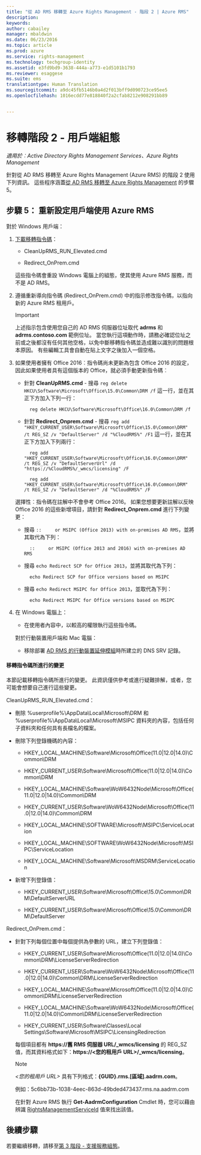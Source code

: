 ```yaml
---
title: "從 AD RMS 移轉至 Azure Rights Management - 階段 2 | Azure RMS"
description: 
keywords: 
author: cabailey
manager: mbaldwin
ms.date: 06/23/2016
ms.topic: article
ms.prod: azure
ms.service: rights-management
ms.technology: techgroup-identity
ms.assetid: e3fd9bd9-3638-444a-a773-e1d5101b1793
ms.reviewer: esaggese
ms.suite: ems
translationtype: Human Translation
ms.sourcegitcommit: a9dc45fb5146b0a4d2f013bff9d090723ce95ee5
ms.openlocfilehash: 1016ecdd77e818840f2a2cfab8212e908291bb89


---
```

# 移轉階段 2 - 用戶端組態

*適用於︰Active Directory Rights Management Services、Azure Rights Management*

針對從 AD RMS 移轉至 Azure Rights Management (Azure RMS) 的階段 2 使用下列資訊。 這些程序涵蓋[從 AD RMS 移轉至 Azure Rights Management](migrate-from-ad-rms-to-azure-rms.md) 的步驟 5。


## 步驟 5： 重新設定用戶端使用 Azure RMS
對於 Windows 用戶端：

1.  [下載移轉指令碼](http://go.microsoft.com/fwlink/?LinkId=524619)：

    -   CleanUpRMS_RUN_Elevated.cmd

    -   Redirect_OnPrem.cmd

    這些指令碼會重設 Windows 電腦上的組態，使其使用 Azure RMS 服務，而不是 AD RMS。

2.  遵循重新導向指令碼 (Redirect_OnPrem.cmd) 中的指示修改指令碼，以指向新的 Azure RMS 租用戶。

    > [!IMPORTANT]
    > 上述指示包含使用您自己的 AD RMS 伺服器位址取代 **adrms** 和 **adrms.contoso.com** 範例位址。 當您執行這項動作時，請務必確認位址之前或之後都沒有任何其他空格，以免中斷移轉指令碼並造成難以識別的問題根本原因。 有些編輯工具會自動在貼上文字之後加入一個空格。

3. 如果使用者擁有 Office 2016︰指令碼尚未更新為包含 Office 2016 的設定，因此如果使用者具有這個版本的 Office，就必須手動更新指令碼︰

    - 針對 **CleanUpRMS.cmd** - 搜尋 `reg delete HKCU\Software\Microsoft\Office\15.0\Common\DRM /f` 這一行，並在其正下方加入下列一行：

            reg delete HKCU\Software\Microsoft\Office\16.0\Common\DRM /f

    - 針對 **Redirect_Onprem.cmd** - 搜尋 `reg add "HKEY_CURRENT_USER\Software\Microsoft\Office\15.0\Common\DRM" /t REG_SZ /v "DefaultServer" /d "%CloudRMS%" /F1` 這一行，並在其正下方加入下列兩行：

            reg add "HKEY_CURRENT_USER\Software\Microsoft\Office\16.0\Common\DRM" /t REG_SZ /v "DefaultServerUrl" /d "https://%CloudRMS%/_wmcs/licensing" /F 

            reg add "HKEY_CURRENT_USER\Software\Microsoft\Office\16.0\Common\DRM" /t REG_SZ /v "DefaultServer" /d "%CloudRMS%" /F

    選擇性︰指令碼在註解中不會參考 Office 2016。 如果您想要更新註解以反映 Office 2016 的這些新增項目，請針對 **Redirect_Onprem.cmd** 進行下列變更：

    - 搜尋 `::     or MSIPC (Office 2013) with on-premises AD RMS`，並將其取代為下列：
    
            ::     or MSIPC (Office 2013 and 2016) with on-premises AD RMS

    - 搜尋 `echo Redirect SCP for Office 2013`，並將其取代為下列：
    
            echo Redirect SCP for Office versions based on MSIPC

    - 搜尋 `echo Redirect MSIPC for Office 2013`，並取代為下列：
    
            echo Redirect MSIPC for Office versions based on MSIPC

4.  在 Windows 電腦上：

    - 在使用者內容中，以較高的權限執行這些指令碼。

    對於行動裝置用戶端和 Mac 電腦：

    -  移除部署 [AD RMS 的行動裝置延伸模組](http://technet.microsoft.com/library/dn673574.aspx)時所建立的 DNS SRV 記錄。

#### 移轉指令碼所進行的變更
本節記載移轉指令碼所進行的變更。 此資訊僅供參考或進行疑難排解，或者，您可能會想要自己進行這些變更。

CleanUpRMS_RUN_Elevated.cmd：

-   刪除 %userprofile%\AppData\Local\Microsoft\DRM 和 %userprofile%\AppData\Local\Microsoft\MSIPC 資料夾的內容，包括任何子資料夾和任何具有長檔名的檔案。

-   刪除下列登錄機碼的內容：

    -   HKEY_LOCAL_MACHINE\Software\Microsoft\Office\(11.0|12.0|14.0)\Common\DRM

    -   HKEY_CURRENT_USER\Software\Microsoft\Office\(11.0|12.0|14.0)\Common\DRM

    -   HKEY_LOCAL_MACHINE\Software\WoW6432Node\Microsoft\Office\(11.0|12.0|14.0)\Common\DRM

    -   HKEY_CURRENT_USER\Software\WoW6432Node\Microsoft\Office\(11.0|12.0|14.0)\Common\DRM

    -   HKEY_LOCAL_MACHINE\SOFTWARE\Microsoft\MSIPC\ServiceLocation

    -   HKEY_LOCAL_MACHINE\SOFTWARE\WoW6432Node\Microsoft\MSIPC\ServiceLocation

    -   HKEY_LOCAL_MACHINE\Software\Microsoft\MSDRM\ServiceLocation

-   新增下列登錄值：

    -   HKEY_CURRENT_USER\Software\Microsoft\Office\15.0\Common\DRM\DefaultServerURL

    -   HKEY_CURRENT_USER\Software\Microsoft\Office\15.0\Common\DRM\DefaultServer

Redirect_OnPrem.cmd：

-   針對下列每個位置中每個提供為參數的 URL，建立下列登錄值：

    -   HKEY_CURRENT_USER\Software\Microsoft\Office\(11.0|12.0|14.0)\Common\DRM\LicenseServerRedirection

    -   HKEY_CURRENT_USER\Software\WoW6432Node\Microsoft\Office\(11.0|12.0|14.0)\Common\DRM\LicenseServerRedirection

    -   HKEY_LOCAL_MACHINE\Software\Microsoft\Office\(11.0|12.0|14.0)\Common\DRM\LicenseServerRedirection

    -   HKEY_LOCAL_MACHINE\Software\WoW6432Node\Microsoft\Office\(11.0|12.0|14.0)\Common\DRM\LicenseServerRedirection

    -   HKEY_CURRENT_USER\Software\Classes\Local Settings\Software\Microsoft\MSIPC\LicensingRedirection

    每個項目都有 **https://舊 RMS 伺服器 URL/_wmcs/licensing** 的 REG_SZ 值，而其資料格式如下：**https://&lt;您的租用戶 URL&gt;/_wmcs/licensing**。

    > [!NOTE]
    > *&lt;您的租用戶 URL&gt;* 具有下列格式：**{GUID}.rms.[區域].aadrm.com**。
    > 
    > 例如：5c6bb73b-1038-4eec-863d-49bded473437.rms.na.aadrm.com
    > 
    > 在針對 Azure RMS 執行 **Get-AadrmConfiguration** Cmdlet 時，您可以藉由辨識 [RightsManagementServiceId](http://msdn.microsoft.com/library/windowsazure/dn629410.aspx) 值來找出該值。


## 後續步驟
若要繼續移轉，請移至[第 3 階段 - 支援服務組態](migrate-from-ad-rms-phase3.md)。


<!--HONumber=Jul16_HO2-->


